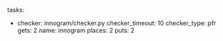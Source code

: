 tasks:
- checker: innogram/checker.py
  checker_timeout: 10
  checker_type: pfr
  gets: 2
  name: innogram
  places: 2
  puts: 2